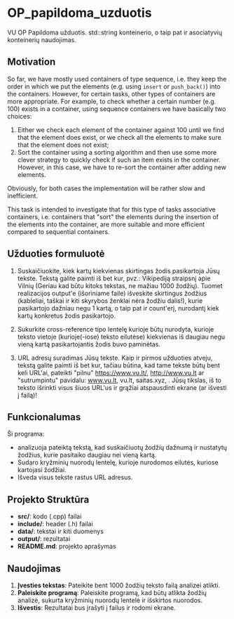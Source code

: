 # OP_papildoma_uzduotis

VU OP Papildoma užduotis. std::string konteinerio, o taip pat ir asociatyvių konteinerių naudojimas.

## Motivation

So far, we have mostly used containers of type sequence, i.e. they keep the order in which we put the elements (e.g. using `insert` or `push_back()`) into the containers. However, for certain tasks, other types of containers are more appropriate. For example, to check whether a certain number (e.g. 100) exists in a container, using sequence containers we have basically two choices:
1. Either we check each element of the container against 100 until we find that the element does exist, or we check all the elements to make sure that the element does not exist;
2. Sort the container using a sorting algorithm and then use some more clever strategy to quickly check if such an item exists in the container. However, in this case, we have to re-sort the container after adding new elements.

Obviously, for both cases the implementation will be rather slow and inefficient.

This task is intended to investigate that for this type of tasks associative containers, i.e. containers that "sort" the elements during the insertion of the elements into the container, are more suitable and more efficient compared to sequential containers.

## Užduoties formuluotė

1. Suskaičiuokite, kiek kartų kiekvienas skirtingas žodis pasikartoja Jūsų tekste. Tekstą galite paimti iš bet kur, pvz.: Vikipediją straipsnį apie Vilnių (Geriau kad būtu kitoks tekstas, ne mažiau 1000 žodžių). Tuomet realizacijos output'e (išoriniame faile) išveskite skirtingus žodžius (kableliai, taškai ir kiti skyrybos ženklai nėra žodžiu dalis!), kurie pasikartojo dažniau negu 1 kartą, o taip pat ir count'erį, nurodantį kiek kartų konkretus žodis pasikartojo.

2. Sukurkite cross-reference tipo lentelę kurioje būtų nurodyta, kurioje teksto vietoje (kurioje(-iose) teksto eilutėse) kiekvienas iš daugiau negu vieną kartą pasikartojantis žodis buvo paminėtas.

3. URL adresų suradimas Jūsų tekste. Kaip ir pirmos užduoties atveju, tekstą galite paimti iš bet kur, tačiau būtina, kad tame tekste būtų bent keli URL'ai, pateikti "pilnu" https://www.vu.lt/, http://www.vu.lt ar "sutrumpintu" pavidalu: www.vu.lt, vu.lt, saitas.xyz, . Jūsų tikslas, iš to teksto išrinkti visus šiuos URL'us ir grąžiai atspausdinti ekrane (ar išvesti į failą)!

## Funkcionalumas

Ši programa:
- analizuoja pateiktą tekstą, kad suskaičiuotų žodžių dažnumą ir nustatytų žodžius, kurie pasitaiko daugiau nei vieną kartą.
- Sudaro kryžminių nuorodų lentelę, kurioje nurodomos eilutės, kuriose kartojasi žodžiai.
- Išveda visus tekste rastus URL adresus.

## Projekto Struktūra

- **src/**: kodo (.cpp) failai
- **include/**: header (.h) failai
- **data/**: tekstai ir kiti duomenys
- **output/**: rezultatai
- **README.md**: projekto aprašymas


## Naudojimas

1. **Įvesties tekstas**: Pateikite bent 1000 žodžių teksto failą analizei atlikti.
2. **Paleiskite programą**: Paleiskite programą, kad būtų atlikta žodžių analizė, sukurta kryžminių nuorodų lentelė ir išskirtos nuorodos.
3. **Išvestis**: Rezultatai bus įrašyti į failus ir rodomi ekrane.

